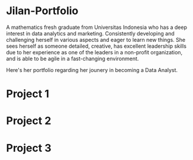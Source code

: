 # Jilan-Portfolio
A mathematics fresh graduate from Universitas Indonesia who has a deep interest in data analytics and marketing. Consistently developing and challenging herself in various aspects and eager to learn new things. She sees herself as someone detailed, creative, has excellent leadership skills due to her experience as one of the leaders in a non-profit organization, and is able to be agile in a fast-changing environment.

Here's her portfolio regarding her jounery in becoming a Data Analyst. 

# Project 1 
# Project 2
# Project 3
